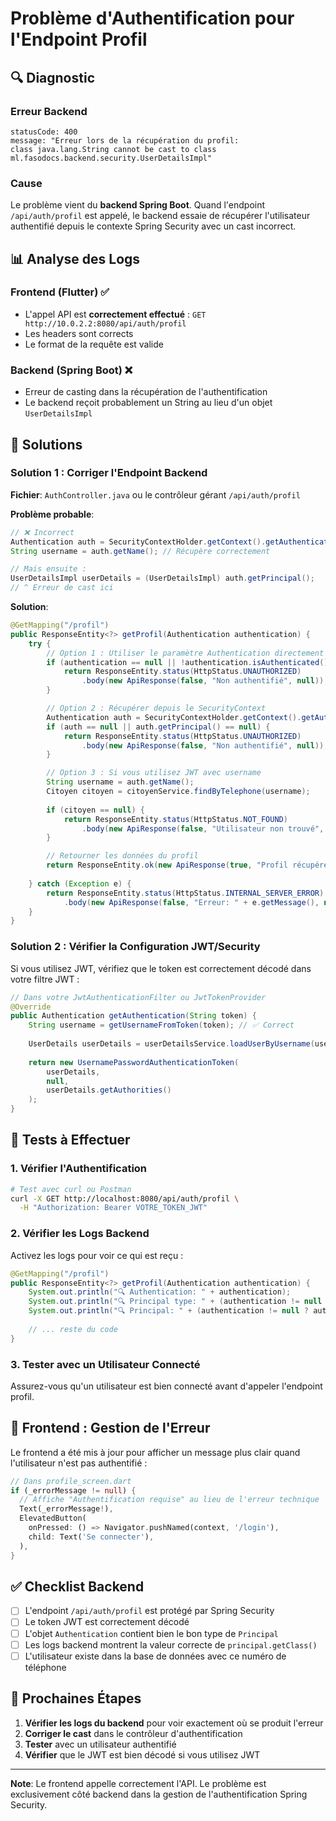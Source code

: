 # Problème d'Authentification pour l'Endpoint Profil

## 🔍 Diagnostic

### Erreur Backend
```
statusCode: 400
message: "Erreur lors de la récupération du profil: 
class java.lang.String cannot be cast to class ml.fasodocs.backend.security.UserDetailsImpl"
```

### Cause
Le problème vient du **backend Spring Boot**. Quand l'endpoint `/api/auth/profil` est appelé, le backend essaie de récupérer l'utilisateur authentifié depuis le contexte Spring Security avec un cast incorrect.

## 📊 Analyse des Logs

### Frontend (Flutter) ✅
- L'appel API est **correctement effectué** : `GET http://10.0.2.2:8080/api/auth/profil`
- Les headers sont corrects
- Le format de la requête est valide

### Backend (Spring Boot) ❌
- Erreur de casting dans la récupération de l'authentification
- Le backend reçoit probablement un String au lieu d'un objet `UserDetailsImpl`

## 🔧 Solutions

### Solution 1 : Corriger l'Endpoint Backend

**Fichier**: `AuthController.java` ou le contrôleur gérant `/api/auth/profil`

**Problème probable**:
```java
// ❌ Incorrect
Authentication auth = SecurityContextHolder.getContext().getAuthentication();
String username = auth.getName(); // Récupère correctement

// Mais ensuite :
UserDetailsImpl userDetails = (UserDetailsImpl) auth.getPrincipal();
// ^ Erreur de cast ici
```

**Solution**:
```java
@GetMapping("/profil")
public ResponseEntity<?> getProfil(Authentication authentication) {
    try {
        // Option 1 : Utiliser le paramètre Authentication directement
        if (authentication == null || !authentication.isAuthenticated()) {
            return ResponseEntity.status(HttpStatus.UNAUTHORIZED)
                .body(new ApiResponse(false, "Non authentifié", null));
        }

        // Option 2 : Récupérer depuis le SecurityContext
        Authentication auth = SecurityContextHolder.getContext().getAuthentication();
        if (auth == null || auth.getPrincipal() == null) {
            return ResponseEntity.status(HttpStatus.UNAUTHORIZED)
                .body(new ApiResponse(false, "Non authentifié", null));
        }

        // Option 3 : Si vous utilisez JWT avec username
        String username = auth.getName();
        Citoyen citoyen = citoyenService.findByTelephone(username);
        
        if (citoyen == null) {
            return ResponseEntity.status(HttpStatus.NOT_FOUND)
                .body(new ApiResponse(false, "Utilisateur non trouvé", null));
        }

        // Retourner les données du profil
        return ResponseEntity.ok(new ApiResponse(true, "Profil récupéré", citoyen));
        
    } catch (Exception e) {
        return ResponseEntity.status(HttpStatus.INTERNAL_SERVER_ERROR)
            .body(new ApiResponse(false, "Erreur: " + e.getMessage(), null));
    }
}
```

### Solution 2 : Vérifier la Configuration JWT/Security

Si vous utilisez JWT, vérifiez que le token est correctement décodé dans votre filtre JWT :

```java
// Dans votre JwtAuthenticationFilter ou JwtTokenProvider
@Override
public Authentication getAuthentication(String token) {
    String username = getUsernameFromToken(token); // ✅ Correct
    
    UserDetails userDetails = userDetailsService.loadUserByUsername(username);
    
    return new UsernamePasswordAuthenticationToken(
        userDetails, 
        null, 
        userDetails.getAuthorities()
    );
}
```

## 🧪 Tests à Effectuer

### 1. Vérifier l'Authentification
```bash
# Test avec curl ou Postman
curl -X GET http://localhost:8080/api/auth/profil \
  -H "Authorization: Bearer VOTRE_TOKEN_JWT"
```

### 2. Vérifier les Logs Backend
Activez les logs pour voir ce qui est reçu :

```java
@GetMapping("/profil")
public ResponseEntity<?> getProfil(Authentication authentication) {
    System.out.println("🔍 Authentication: " + authentication);
    System.out.println("🔍 Principal type: " + (authentication != null ? authentication.getPrincipal().getClass() : "null"));
    System.out.println("🔍 Principal: " + (authentication != null ? authentication.getPrincipal() : "null"));
    
    // ... reste du code
}
```

### 3. Tester avec un Utilisateur Connecté
Assurez-vous qu'un utilisateur est bien connecté avant d'appeler l'endpoint profil.

## 📝 Frontend : Gestion de l'Erreur

Le frontend a été mis à jour pour afficher un message plus clair quand l'utilisateur n'est pas authentifié :

```dart
// Dans profile_screen.dart
if (_errorMessage != null) {
  // Affiche "Authentification requise" au lieu de l'erreur technique
  Text(_errorMessage!),
  ElevatedButton(
    onPressed: () => Navigator.pushNamed(context, '/login'),
    child: Text('Se connecter'),
  ),
}
```

## ✅ Checklist Backend

- [ ] L'endpoint `/api/auth/profil` est protégé par Spring Security
- [ ] Le token JWT est correctement décodé
- [ ] L'objet `Authentication` contient bien le bon type de `Principal`
- [ ] Les logs backend montrent la valeur correcte de `principal.getClass()`
- [ ] L'utilisateur existe dans la base de données avec ce numéro de téléphone

## 🎯 Prochaines Étapes

1. **Vérifier les logs du backend** pour voir exactement où se produit l'erreur
2. **Corriger le cast** dans le contrôleur d'authentification
3. **Tester** avec un utilisateur authentifié
4. **Vérifier** que le JWT est bien décodé si vous utilisez JWT

---

**Note**: Le frontend appelle correctement l'API. Le problème est exclusivement côté backend dans la gestion de l'authentification Spring Security.
